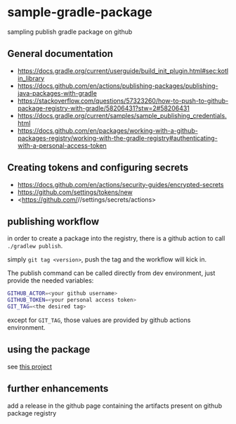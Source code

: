 # sample-gradle-package

sampling publish gradle package on github

## General documentation

- <https://docs.gradle.org/current/userguide/build_init_plugin.html#sec:kotlin_library>
- <https://docs.github.com/en/actions/publishing-packages/publishing-java-packages-with-gradle>
- <https://stackoverflow.com/questions/57323260/how-to-push-to-github-package-registry-with-gradle/58206431?stw=2#58206431>
- <https://docs.gradle.org/current/samples/sample_publishing_credentials.html>
- <https://docs.github.com/en/packages/working-with-a-github-packages-registry/working-with-the-gradle-registry#authenticating-with-a-personal-access-token>

## Creating tokens and configuring secrets

- <https://docs.github.com/en/actions/security-guides/encrypted-secrets>
- <https://github.com/settings/tokens/new>
- <https://github.com/<OWNER>/<REPO>/settings/secrets/actions>

## publishing workflow

in order to create a package into the registry, there is a github action to call `./gradlew publish`.

simply `git tag <version>`, push the tag and the workflow will kick in.

The publish command can be called directly from dev environment, just provide the needed variables:

```bash
GITHUB_ACTOR=<your github username>
GITHUB_TOKEN=<your personal access token>
GIT_TAG=<the desired tag>
```

except for `GIT_TAG`, those values are provided by github actions environment.

## using the package

see [this project](https://github.com/sombriks/using-sample-gradle-package)

## further enhancements

add a release in the github page containing the artifacts present on github package registry
